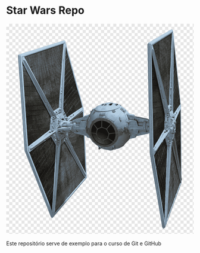 # Star Wars Repo

![TIE Fighter](tie_fighter.png)

Este repositório serve de exemplo para o curso de Git e GitHub
